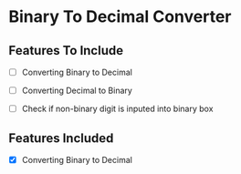 # Binary To Decimal Converter

## Features To Include

- [ ] Converting Binary to Decimal
- [ ] Converting Decimal to Binary
- [ ] Check if non-binary digit is inputed into binary box


## Features Included
- [x] Converting Binary to Decimal
